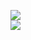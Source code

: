 [![](https://img.shields.io/badge/Made%20With-Github%20Spray-lightgrey.svg?style=for-the-badge&logo=github)](https://github.com/Annihil/github-spray#1133)  
[![](https://i.imgur.com/2DrTn0Z.gif)](https://github.com/Annihil/github-spray)